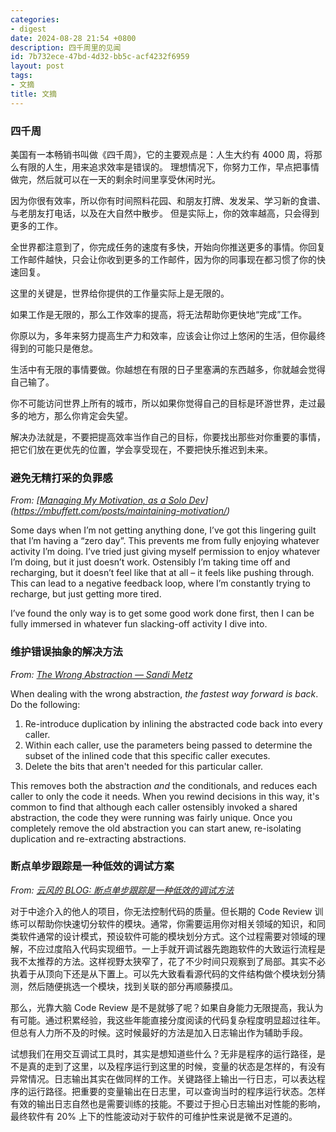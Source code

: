 ```yaml
---
categories:
- digest
date: 2024-08-28 21:54 +0800
description: 四千周里的见闻
id: 7b732ece-47bd-4d32-bb5c-acf4232f6959
layout: post
tags:
- 文摘
title: 文摘
---
```


### 四千周

美国有一本畅销书叫做《四千周》，它的主要观点是：人生大约有 4000 周，将那么有限的人生，用来追求效率是错误的。
理想情况下，你努力工作，早点把事情做完，然后就可以在一天的剩余时间里享受休闲时光。

因为你很有效率，所以你有时间照料花园、和朋友打牌、发发呆、学习新的食谱、与老朋友打电话，以及在大自然中散步。
但是实际上，你的效率越高，只会得到更多的工作。

全世界都注意到了，你完成任务的速度有多快，开始向你推送更多的事情。你回复工作邮件越快，只会让你收到更多的工作邮件，因为你的同事现在都习惯了你的快速回复。

这里的关键是，世界给你提供的工作量实际上是无限的。

如果工作是无限的，那么工作效率的提高，将无法帮助你更快地“完成”工作。

你原以为，多年来努力提高生产力和效率，应该会让你过上悠闲的生活，但你最终得到的可能只是倦怠。

生活中有无限的事情要做。你越想在有限的日子里塞满的东西越多，你就越会觉得自己输了。

你不可能访问世界上所有的城市，所以如果你觉得自己的目标是环游世界，走过最多的地方，那么你肯定会失望。

解决办法就是，不要把提高效率当作自己的目标，你要找出那些对你重要的事情，把它们放在更优先的位置，学会享受现在，不要把快乐推迟到未来。



### 避免无精打采的负罪感

*From: [[Managing My Motivation, as a Solo Dev](https://mbuffett.com/posts/maintaining-motivation/)](https://mbuffett.com/posts/maintaining-motivation/)*

Some days when I’m not getting anything done, I’ve got this lingering guilt that I’m having a “zero day”. This prevents me from fully enjoying whatever activity I’m doing. I’ve tried just giving myself permission to enjoy whatever I’m doing, but it just doesn’t work. Ostensibly I’m taking time off and recharging, but it doesn’t feel like that at all – it feels like pushing through. This can lead to a negative feedback loop, where I’m constantly trying to recharge, but just getting more tired.

I’ve found the only way is to get some good work done first, then I can be fully immersed in whatever fun slacking-off activity I dive into.





### 维护错误抽象的解决方法

*From: [The Wrong Abstraction — Sandi Metz](https://sandimetz.com/blog/2016/1/20/the-wrong-abstraction)*

 When dealing with the wrong abstraction, *the fastest way forward is back*. Do the following:

1. Re-introduce duplication by inlining the abstracted code back into every caller.
2. Within each caller, use the parameters being passed to determine the subset of the inlined code that this specific caller executes.
3. Delete the bits that aren't needed for this particular caller.

This removes both the abstraction *and* the conditionals, and reduces each caller to only the code it needs. When you rewind decisions in this way, it's common to find that although each caller ostensibly invoked a shared abstraction, the code they were running was fairly unique. Once you completely remove the old abstraction you can start anew, re-isolating duplication and re-extracting abstractions.



### 断点单步跟踪是一种低效的调试方案

*From: [云风的 BLOG: 断点单步跟踪是一种低效的调试方法](https://blog.codingnow.com/2018/05/ineffective_debugger.html)*

对于中途介入的他人的项目，你无法控制代码的质量。但长期的 Code Review 训练可以帮助你快速切分软件的模块。通常，你需要运用你对相关领域的知识，和同类软件通常的设计模式，预设软件可能的模块划分方式。这个过程需要对领域的理解，不应过度陷入代码实现细节。一上手就开调试器先跑跑软件的大致运行流程是我不太推荐的方法。这样视野太狭窄了，花了不少时间只观察到了局部。其实不必执着于从顶向下还是从下置上。可以先大致看看源代码的文件结构做个模块划分猜测，然后随便挑选一个模块，找到关联的部分再顺藤摸瓜。

那么，光靠大脑 Code Review 是不是就够了呢？如果自身能力无限提高，我认为有可能。通过积累经验，我这些年能直接分度阅读的代码复杂程度明显超过往年。但总有人力所不及的时候。这时候最好的方法是加入日志输出作为辅助手段。

试想我们在用交互调试工具时，其实是想知道些什么？无非是程序的运行路径，是不是真的走到了这里，以及程序运行到这里的时候，变量的状态是怎样的，有没有异常情况。日志输出其实在做同样的工作。关键路径上输出一行日志，可以表达程序的运行路径。把重要的变量输出在日志里，可以查询当时的程序运行状态。怎样有效的输出日志自然也是需要训练的技能。不要过于担心日志输出对性能的影响，最终软件有 20% 上下的性能波动对于软件的可维护性来说是微不足道的。